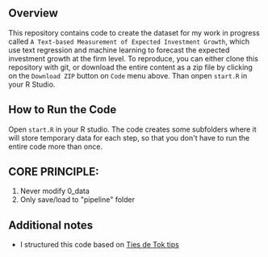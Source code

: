 Overview
--------

This repository contains code to create the dataset for my work in progress called `A Text-based Measurement of Expected Investment Growth`, which use text regression and machine learning to forecast the expected investment growth at the firm level. To reproduce, you can either clone this repository with git, or download the entire content as a zip file by clicking on the `Download ZIP` button on `Code` menu above. Than onpen `start.R` in your R Studio.

How to Run the Code
-------------------
Open `start.R` in your R studio. The code creates some subfolders where it will store temporary data for each step, so that you don't have to run the entire
code more than once. 

CORE PRINCIPLE:
--------------
1. Never modify 0_data
2. Only save/load to "pipeline" folder

Additional notes
----------------
- I structured this code based on [Ties de Tok tips](https://arc.eaa-online.org/blog/how-keep-your-projects-organized-part-1-folder-structure)
